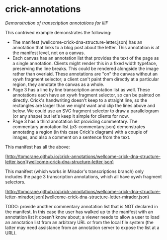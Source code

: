 # crick-annotations

*Demonstration of transcription annotations for IIIF*

This contrived example demonstrates the following:

* The manifest (wellcome-crick-dna-structure-letter.json) has an annotation that links to a blog post about the letter. This annotation is at the manifest level, not on a canvas.
* Each canvas has an annotation list that provides the text of the page as a single annotation. Clients might render this in a fixed width typeface, preserving the line breaks. This could be rendered alongside the image rather than overlaid. These annotations are "on" the canvas without an xywh fragment selector; a client can't paint them directly at a particular region, they annotate the canvas as a whole.
* Page 3 has a line by line transcription annotation list as well. These annotations each have an xywh fragment selector, so can be painted on directly. Crick's handwriting doesn't keep to a straight line, so the rectangles are larger than we might want and clip the lines above and below. We could use an SVG fragment selector to draw a parallelogram (or any shape) but let's keep it simple for clients for now.
* Page 3 has a third annotation list providing commentary. The commentary annotation list (p3-commentary.json) demonstrates annotating a region (in this case Crick's diagram) with a couple of images, and also a comment on a sentence from the text.

This manifest has all the above:

[http://tomcrane.github.io/crick-annotations/wellcome-crick-dna-structure-letter.json](wellcome-crick-dna-structure-letter.json)

This manifest (which works in Mirador's transcriptions branch) only includes the page 3 transcription annotations, which all have xywh fragment selectors.

[http://tomcrane.github.io/crick-annotations/wellcome-crick-dna-structure-letter-mirador.json](wellcome-crick-dna-structure-letter-mirador.json)

TODO: provide another commentary annotation list that is NOT declared in the manifest. In this case the user has walked up to the manifest with an annotation list it doesn't know about; a viewer needs to allow a user to load an annotation list from an arbitrary URL or from the local file system (the latter may need assistance from an annotation server to expose the list at a URL).
